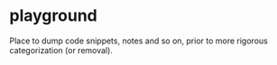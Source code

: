# playground
Place to dump code snippets, notes and so on, prior to more rigorous categorization (or removal).
